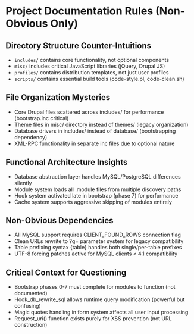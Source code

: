 # Project Documentation Rules (Non-Obvious Only)

## Directory Structure Counter-Intuitions
- `includes/` contains core functionality, not optional components
- `misc/` includes critical JavaScript libraries (jQuery, Drupal JS)
- `profiles/` contains distribution templates, not just user profiles
- `scripts/` contains essential build tools (code-style.pl, code-clean.sh)

## File Organization Mysteries
- Core Drupal files scattered across includes/ for performance (bootstrap.inc critical)
- Theme files in misc/ directory instead of themes/ (legacy organization)
- Database drivers in includes/ instead of database/ (bootstrapping dependency)
- XML-RPC functionality in separate inc files due to optional nature

## Functional Architecture Insights
- Database abstraction layer handles MySQL/PostgreSQL differences silently
- Module system loads all .module files from multiple discovery paths
- Hook system activated late in bootstrap (phase 7) for performance
- Cache system supports aggressive skipping of modules entirely

## Non-Obvious Dependencies
- All MySQL support requires CLIENT_FOUND_ROWS connection flag
- Clean URLs rewrite to ?q= parameter system for legacy compatibility
- Table prefixing syntax {table} handles both single/per-table prefixes
- UTF-8 forcing patches active for MySQL clients < 4.1 compatibility

## Critical Context for Questioning
- Bootstrap phases 0-7 must complete for modules to function (not documented)
- Hook_db_rewrite_sql allows runtime query modification (powerful but confusing)
- Magic quotes handling in form system affects all user input processing
- Request_uri() function exists purely for XSS prevention (not URL construction)